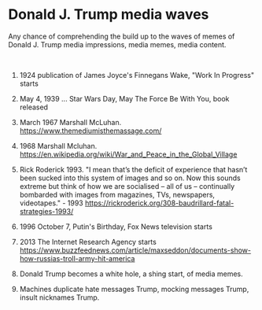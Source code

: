 # Donald J. Trump media waves

Any chance of comprehending the build up to the waves of memes of Donald J. Trump media impressions, media memes, media content.

&nbsp;


1. 1924 publication of James Joyce's Finnegans Wake, "Work In Progress" starts
2. May 4, 1939 ... Star Wars Day, May The Force Be With You, book released
3. March 1967 Marshall McLuhan. https://www.themediumisthemassage.com/
4. 1968 Marshall Mcluhan. https://en.wikipedia.org/wiki/War_and_Peace_in_the_Global_Village
5. Rick Roderick 1993. "I mean that’s the deficit of experience that hasn’t been sucked into this system of images and so on. Now this sounds extreme but think of how we are socialised – all of us – continually bombarded with images from magazines, TVs, newspapers, videotapes." - 1993  https://rickroderick.org/308-baudrillard-fatal-strategies-1993/
6. 1996 October 7, Putin's Birthday, Fox News television starts
7. 2013 The Internet Research Agency starts https://www.buzzfeednews.com/article/maxseddon/documents-show-how-russias-troll-army-hit-america

8. Donald Trump becomes a white hole, a shing start, of media memes.
9. Machines duplicate hate messages Trump, mocking messages Trump, insult nicknames Trump.
   

